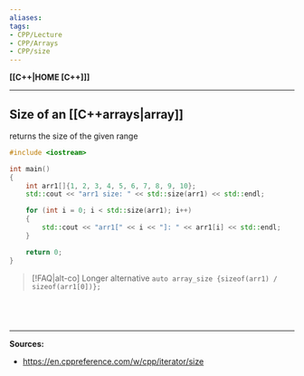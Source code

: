 ```yaml
---
aliases:
tags:
- CPP/Lecture
- CPP/Arrays
- CPP/size
---
```

**[[C++|HOME [C++]]]**

---
## Size of an [[C++arrays|array]]
returns the size of the given range

```cpp
#include <iostream>

int main()
{
    int arr1[]{1, 2, 3, 4, 5, 6, 7, 8, 9, 10};
    std::cout << "arr1 size: " << std::size(arr1) << std::endl;

    for (int i = 0; i < std::size(arr1); i++)
    {
        std::cout << "arr1[" << i << "]: " << arr1[i] << std::endl;
    }

    return 0;
}
```

>[!FAQ|alt-co] Longer alternative
> `auto array_size {sizeof(arr1) / sizeof(arr1[0])};`

<br>

# 
---
**Sources:**
- https://en.cppreference.com/w/cpp/iterator/size